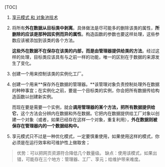 [TOC]

1. [享元模式 和 对象池技术](https://blog.csdn.net/qq_22533095/article/details/52239076)

2. 将所有**外在数据从目标类中剥离**。具体做法是尽可能多的删除该类的属性，**所删除的应该是那种因实例而异的属性**。构造函数的参数也要这样处理，这些参数应该被添加到该类的各个方法。

   **这些外在数据不在保存在该类的内部，而是由管理器提供给类的方法**。经过这样的处理，目标类应该具有与之前一样的功能，唯一的区别在于数据的来源发生了变化。

3. 创建一个用来控制该类的实例化工厂。

4. 创建一个用来**保存外在数据的管理器。**该管理对象负责控制处理外在数据的种种事宜；在实例化之前，要是一个目标类的实例，你会把所有数据传给构造函数以创建新实例。

   而现在要是需要一个实例，就会**调用管理器的某个方法，把所有数据提供给它**，这个方法会分辨内在数据和外在数据。它把内在数据提供给工厂对象以创建一个对象（或者，如果已经存在这样一个对象，重复利用），**外在数据则被保存在管理器内的一个数据结构中。**

5. 享元模式只不过是一种优化模式，一定要慎重使用，如果使用这样的模式，你必须是在运行效率和可维护性上做取舍；

> 优势：可以把网页资源符合降低几个数量级。
> 缺点：使用该模式，如果出错，可能存在三个地方：管理器、工厂、享元；给维护带来难度。